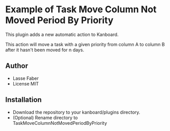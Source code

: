 # Example of Task Move Column Not Moved Period By Priority

This plugin adds a new automatic action to Kanboard.

This action will move a task with a given priority from column A to column B after it hasn't been moved for n days.

## Author

- Lasse Faber
- License MIT

## Installation

- Download the repository to your kanboard/plugins directory.
- (Optional) Rename directory to TaskMoveColumnNotMovedPeriodByPriority